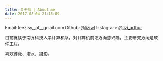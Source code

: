 ```yaml
---
title: 关于我 | About me
date: 2017-08-04 21:15:09
---
```


Email: leezisy__at__gmail.com
Github: [@liziwl](https://github.com/liziwl/)
Instagram: [@lizi_arthur](https://www.instagram.com/lizi_arthur/)

目前就读于南方科技大学计算机系，对计算机前沿方向感兴趣，主要研究方向是软件工程。

喜欢游泳、潜水、摄影。
